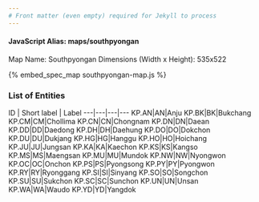 ```yaml
---
# Front matter (even empty) required for Jekyll to process
---
```


#### JavaScript Alias: maps/southpyongan

Map Name: Southpyongan
Dimensions (Width x Height): 535x522



{% embed_spec_map southpyongan-map.js %}

### List of Entities

ID | Short label | Label
---|---|---|---
KP.AN|AN|Anju
KP.BK|BK|Bukchang
KP.CM|CM|Chollima
KP.CN|CN|Chongnam
KP.DN|DN|Daean
KP.DD|DD|Daedong
KP.DH|DH|Daehung
KP.DO|DO|Dokchon
KP.DU|DU|Dukjang
KP.HG|HG|Hanggu
KP.HO|HO|Hoichang
KP.JU|JU|Jungsan
KP.KA|KA|Kaechon
KP.KS|KS|Kangso
KP.MS|MS|Maengsan
KP.MU|MU|Mundok
KP.NW|NW|Nyongwon
KP.OC|OC|Onchon
KP.PS|PS|Pyongsong
KP.PY|PY|Pyongwon
KP.RY|RY|Ryonggang
KP.SI|SI|Sinyang
KP.SO|SO|Songchon
KP.SU|SU|Sukchon
KP.SC|SC|Sunchon
KP.UN|UN|Unsan
KP.WA|WA|Waudo
KP.YD|YD|Yangdok

